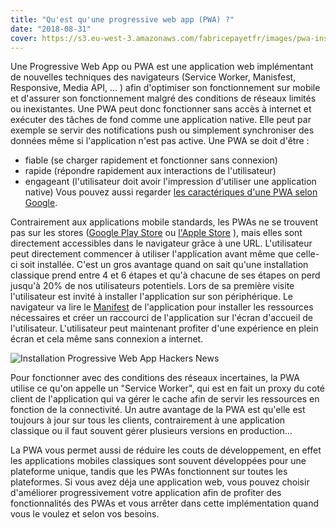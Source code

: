 ```yaml
---
title: "Qu'est qu'une progressive web app (PWA) ?"
date: "2018-08-31"
cover: https://s3.eu-west-3.amazonaws.com/fabricepayetfr/images/pwa-install.jpg
---
```


Une Progressive Web App ou PWA est une application web implémentant de nouvelles techniques des navigateurs (Service Worker, Manisfest, Responsive, Media API, ... ) afin d'optimiser son fonctionnement sur mobile et d'assurer son fonctionnement malgré des conditions de réseaux limités ou inexistantes. Une PWA peut donc fonctionner sans accès à internet et exécuter des tâches de fond comme une application native. Elle peut par exemple se servir des notifications push ou simplement synchroniser des données même si l'application n'est pas active. Une PWA se doit d'être :
- fiable (se charger rapidement et fonctionner sans connexion)
- rapide (répondre rapidement aux interactions de l'utilisateur)
- engageant (l'utilisateur doit avoir l'impression d'utiliser une application native)
Vous pouvez aussi regarder [les caractériques d'une PWA selon Google](https://developers.google.com/web/progressive-web-apps/).

Contrairement aux applications mobile standards, les PWAs ne se trouvent pas sur les stores ([Google Play Store](https://play.google.com/store/apps?hl=fr) ou [l'Apple Store](https://www.apple.com/ca/fr/ios/app-store/) ), mais elles sont directement accessibles dans le navigateur grâce à une URL. L'utilisateur peut directement commencer à utiliser l'application avant même que celle-ci soit installée. C'est un gros avantage quand on sait qu'une installation classique prend entre 4 et 6 étapes et qu'à chacune de ses étapes on perd jusqu'à 20% de nos utilisateurs potentiels.
Lors de sa première visite l'utilisateur est invité à installer l'application sur son périphérique. Le navigateur va lire le [Manifest](https://developers.google.com/web/fundamentals/web-app-manifest/) de l'application pour installer les ressources nécessaires et créer un raccourci de l'application sur l'écran d'accueil de l'utilisateur. L'utilisateur peut maintenant profiter d'une expérience en plein écran et cela même sans connexion a internet.

![Installation Progressive Web App Hackers News](https://s3.eu-west-3.amazonaws.com/fabricepayetfr/images/pwa-install.jpg)

Pour fonctionner avec des conditions des réseaux incertaines, la PWA utilise ce qu'on appelle un "Service Worker", qui est en fait un proxy du coté client de l'application qui va gérer le cache afin de servir les ressources en fonction de la connectivité. Un autre avantage de la PWA est qu'elle est toujours à jour sur tous les clients, contrairement à une application classique ou il faut souvent gérer plusieurs versions en production...

La PWA vous permet aussi de réduire les couts de développement, en effet les applications mobiles classiques sont souvent développées pour une plateforme unique, tandis que les PWAs fonctionnent sur toutes les plateformes. Si vous avez déja une application web, vous pouvez choisir d'améliorer progressivement votre application afin de profiter des fonctionnalités des PWAs et vous arrêter dans cette implémentation quand vous le voulez et selon vos besoins.
